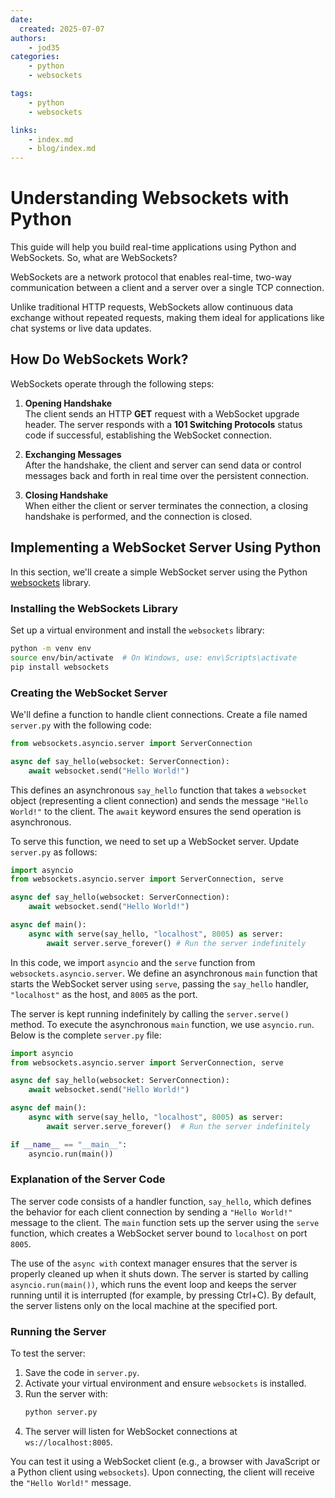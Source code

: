 ```yaml
---
date:
  created: 2025-07-07
authors:
    - jod35
categories:
    - python
    - websockets

tags:
    - python
    - websockets

links:
    - index.md
    - blog/index.md
---
```

# Understanding Websockets with Python

This guide will help you build real-time applications using Python and WebSockets. So, what are WebSockets?

WebSockets are a network protocol that enables real-time, two-way communication between a client and a server over a single TCP connection. 
<!-- more -->
Unlike traditional HTTP requests, WebSockets allow continuous data exchange without repeated requests, making them ideal for applications like chat systems or live data updates.

## How Do WebSockets Work?

WebSockets operate through the following steps:

1. **Opening Handshake**  
   The client sends an HTTP **GET** request with a WebSocket upgrade header. The server responds with a **101 Switching Protocols** status code if successful, establishing the WebSocket connection.

2. **Exchanging Messages**  
   After the handshake, the client and server can send data or control messages back and forth in real time over the persistent connection.

3. **Closing Handshake**  
   When either the client or server terminates the connection, a closing handshake is performed, and the connection is closed.

## Implementing a WebSocket Server Using Python

In this section, we'll create a simple WebSocket server using the Python [websockets](https://websockets.readthedocs.io/en/stable/index.html) library.

### Installing the WebSockets Library

Set up a virtual environment and install the `websockets` library:

```bash
python -m venv env
source env/bin/activate  # On Windows, use: env\Scripts\activate
pip install websockets
```

### Creating the WebSocket Server

We'll define a function to handle client connections. Create a file named `server.py` with the following code:

```python
from websockets.asyncio.server import ServerConnection

async def say_hello(websocket: ServerConnection):
    await websocket.send("Hello World!")
```

This defines an asynchronous `say_hello` function that takes a `websocket` object (representing a client connection) and sends the message `"Hello World!"` to the client. The `await` keyword ensures the send operation is asynchronous.

To serve this function, we need to set up a WebSocket server. Update `server.py` as follows:

```python
import asyncio
from websockets.asyncio.server import ServerConnection, serve

async def say_hello(websocket: ServerConnection):
    await websocket.send("Hello World!")

async def main():
    async with serve(say_hello, "localhost", 8005) as server:
        await server.serve_forever() # Run the server indefinitely
```

In this code, we import `asyncio` and the `serve` function from `websockets.asyncio.server`. We define an asynchronous `main` function that starts the WebSocket server using `serve`, passing the `say_hello` handler, `"localhost"` as the host, and `8005` as the port. 

The server is kept running indefinitely by calling the `server.serve()` method. To execute the asynchronous `main` function, we use `asyncio.run`. Below is the complete `server.py` file:

```python
import asyncio
from websockets.asyncio.server import ServerConnection, serve

async def say_hello(websocket: ServerConnection):
    await websocket.send("Hello World!")

async def main():
    async with serve(say_hello, "localhost", 8005) as server:
        await server.serve_forever()  # Run the server indefinitely

if __name__ == "__main__":
    asyncio.run(main())
```

### Explanation of the Server Code
The server code consists of a handler function, `say_hello`, which defines the behavior for each client connection by sending a `"Hello World!"` message to the client. The `main` function sets up the server using the `serve` function, which creates a WebSocket server bound to `localhost` on port `8005`.

The use of the `async with` context manager ensures that the server is properly cleaned up when it shuts down. The server is started by calling `asyncio.run(main())`, which runs the event loop and keeps the server running until it is interrupted (for example, by pressing Ctrl+C). By default, the server listens only on the local machine at the specified port.

### Running the Server
To test the server:
1. Save the code in `server.py`.
2. Activate your virtual environment and ensure `websockets` is installed.
3. Run the server with:
   ```bash
   python server.py
   ```
4. The server will listen for WebSocket connections at `ws://localhost:8005`.

You can test it using a WebSocket client (e.g., a browser with JavaScript or a Python client using `websockets`). Upon connecting, the client will receive the `"Hello World!"` message.
